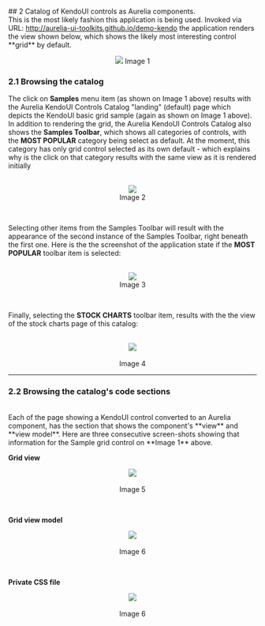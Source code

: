 <br>
## 2 Catalog of KendoUI controls as Aurelia components.
<br>
This is the most likely fashion this application is being used. Invoked via URL: <a href="http://aurelia-ui-toolkits.github.io/demo-kendo">http://aurelia-ui-toolkits.github.io/demo-kendo</a> the application renders the view shown below, which shows the likely most interesting control **grid** by default.

<br>

<p align=center>
  <img src="http://i.imgur.com/fIcawRu.png"></img>
  Image 1
</p>

### 2.1 Browsing the catalog


The click on **Samples** menu item (as shown on Image 1 above) results with the Aurelia KendoUI Controls Catalog "landing" (default) page which depicts the KendoUI basic grid sample (again as shown on Image 1 above). In addition to rendering the grid, the Aurelia KendoUI Controls Catalog also shows the **Samples Toolbar**, which shows all categories of controls, with the **MOST POPULAR** category being select as default. At the moment, this category has only grid control selected as its own default - which explains why is the click on that category results with the same view as it is rendered initially
<br>
<br>

<p align=center>
  <img src="http://i.imgur.com/toJyBpf.png"></img>
<br>
  Image 2
</p>

<br>

Selecting other items from the Samples Toolbar will result with the appearance of the second instance of the Samples Toolbar, right beneath the first one. Here is the the screenshot of the application state if the **MOST POPULAR** toolbar item is selected:
<br>
<br>

<p align=center>
  <img src="http://i.imgur.com/8Elw376.png"></img>
 <br>
Image 3
</p>

<br>

Finally, selecting the **STOCK CHARTS** toolbar item, results with the the view of the stock charts page of this catalog:
<br>
<br>

<p align=center>
  <img src="http://i.imgur.com/3hCxY7H.png"></img>
 <br><br>
Image 4
</p>

* * *
### 2.2 Browsing the catalog's code sections
<br>
Each of the page showing a KendoUI control converted to an Aurelia component, has the section that shows the component's **view** and **view model**. Here are three consecutive screen-shots showing that information for the Sample grid control on **Image 1** above.
<br>

**Grid view**

<p align=center>
  <img src="http://i.imgur.com/XqCK5aO.png"></img>
 <br><br>
Image 5
</p>
<br>

**Grid view model**

<p align=center>
  <img src="http://i.imgur.com/pe32RJL.png"></img>
 <br><br>
Image 6
</p>
<br>

**Private CSS file**

<p align=center>
  <img src="http://i.imgur.com/TzxYjXd.png"></img>
 <br><br>
Image 6
</p>

